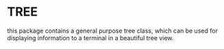 # TREE

this package contains a general purpose tree class, which can be used for displaying
information to a terminal in a beautiful tree view.

